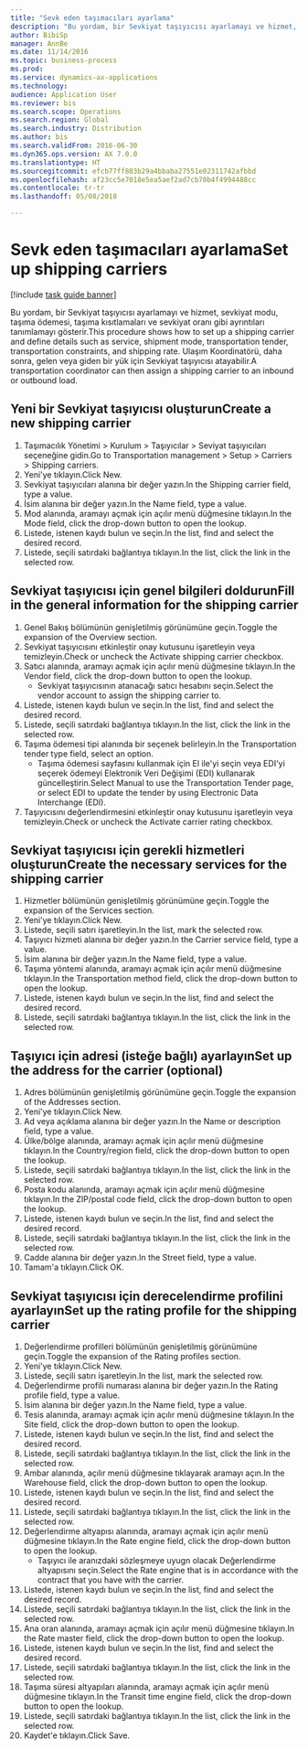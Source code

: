 ```yaml
--- 
title: "Sevk eden taşımacıları ayarlama"
description: "Bu yordam, bir Sevkiyat taşıyıcısı ayarlamayı ve hizmet, sevkiyat modu, taşıma ödemesi, taşıma kısıtlamaları ve sevkiyat oranı gibi ayrıntıları tanımlamayı gösterir."
author: BibiSp
manager: AnnBe
ms.date: 11/14/2016
ms.topic: business-process
ms.prod: 
ms.service: dynamics-ax-applications
ms.technology: 
audience: Application User
ms.reviewer: bis
ms.search.scope: Operations
ms.search.region: Global
ms.search.industry: Distribution
ms.author: bis
ms.search.validFrom: 2016-06-30
ms.dyn365.ops.version: AX 7.0.0
ms.translationtype: HT
ms.sourcegitcommit: efcb77ff883b29a4bbaba27551e02311742afbbd
ms.openlocfilehash: af23cc5e7018e5ea5aef2ad7cb70b4f4994488cc
ms.contentlocale: tr-tr
ms.lasthandoff: 05/08/2018

---
```

# <a name="set-up-shipping-carriers"></a><span data-ttu-id="af1a4-103">Sevk eden taşımacıları ayarlama</span><span class="sxs-lookup"><span data-stu-id="af1a4-103">Set up shipping carriers</span></span>

[!include [task guide banner](../../includes/task-guide-banner.md)]

<span data-ttu-id="af1a4-104">Bu yordam, bir Sevkiyat taşıyıcısı ayarlamayı ve hizmet, sevkiyat modu, taşıma ödemesi, taşıma kısıtlamaları ve sevkiyat oranı gibi ayrıntıları tanımlamayı gösterir.</span><span class="sxs-lookup"><span data-stu-id="af1a4-104">This procedure shows how to set up a shipping carrier and define details such as service, shipment mode, transportation tender, transportation constraints, and shipping rate.</span></span> <span data-ttu-id="af1a4-105">Ulaşım Koordinatörü, daha sonra, gelen veya giden bir yük için Sevkiyat taşıyıcısı atayabilir.</span><span class="sxs-lookup"><span data-stu-id="af1a4-105">A transportation coordinator can then assign a shipping carrier to an inbound or outbound load.</span></span>


## <a name="create-a-new-shipping-carrier"></a><span data-ttu-id="af1a4-106">Yeni bir Sevkiyat taşıyıcısı oluşturun</span><span class="sxs-lookup"><span data-stu-id="af1a4-106">Create a new shipping carrier</span></span>
1. <span data-ttu-id="af1a4-107">Taşımacılık Yönetimi > Kurulum > Taşıyıcılar > Seviyat taşıyıcıları seçeneğine gidin.</span><span class="sxs-lookup"><span data-stu-id="af1a4-107">Go to Transportation management > Setup > Carriers > Shipping carriers.</span></span>
2. <span data-ttu-id="af1a4-108">Yeni'ye tıklayın.</span><span class="sxs-lookup"><span data-stu-id="af1a4-108">Click New.</span></span>
3. <span data-ttu-id="af1a4-109">Sevkiyat taşıyıcıları alanına bir değer yazın.</span><span class="sxs-lookup"><span data-stu-id="af1a4-109">In the Shipping carrier field, type a value.</span></span>
4. <span data-ttu-id="af1a4-110">İsim alanına bir değer yazın.</span><span class="sxs-lookup"><span data-stu-id="af1a4-110">In the Name field, type a value.</span></span>
5. <span data-ttu-id="af1a4-111">Mod alanında, aramayı açmak için açılır menü düğmesine tıklayın.</span><span class="sxs-lookup"><span data-stu-id="af1a4-111">In the Mode field, click the drop-down button to open the lookup.</span></span>
6. <span data-ttu-id="af1a4-112">Listede, istenen kaydı bulun ve seçin.</span><span class="sxs-lookup"><span data-stu-id="af1a4-112">In the list, find and select the desired record.</span></span>
7. <span data-ttu-id="af1a4-113">Listede, seçili satırdaki bağlantıya tıklayın.</span><span class="sxs-lookup"><span data-stu-id="af1a4-113">In the list, click the link in the selected row.</span></span>

## <a name="fill-in-the-general-information-for-the-shipping-carrier"></a><span data-ttu-id="af1a4-114">Sevkiyat taşıyıcısı için genel bilgileri doldurun</span><span class="sxs-lookup"><span data-stu-id="af1a4-114">Fill in the general information for the shipping carrier</span></span>
1. <span data-ttu-id="af1a4-115">Genel Bakış bölümünün genişletilmiş görünümüne geçin.</span><span class="sxs-lookup"><span data-stu-id="af1a4-115">Toggle the expansion of the Overview section.</span></span>
2. <span data-ttu-id="af1a4-116">Sevkiyat taşıyıcısını etkinleştir onay kutusunu işaretleyin veya temizleyin.</span><span class="sxs-lookup"><span data-stu-id="af1a4-116">Check or uncheck the Activate shipping carrier checkbox.</span></span>
3. <span data-ttu-id="af1a4-117">Satıcı alanında, aramayı açmak için açılır menü düğmesine tıklayın.</span><span class="sxs-lookup"><span data-stu-id="af1a4-117">In the Vendor field, click the drop-down button to open the lookup.</span></span>
    * <span data-ttu-id="af1a4-118">Sevkiyat taşıyıcısının atanacağı satıcı hesabını seçin.</span><span class="sxs-lookup"><span data-stu-id="af1a4-118">Select the vendor account to assign the shipping carrier to.</span></span>  
4. <span data-ttu-id="af1a4-119">Listede, istenen kaydı bulun ve seçin.</span><span class="sxs-lookup"><span data-stu-id="af1a4-119">In the list, find and select the desired record.</span></span>
5. <span data-ttu-id="af1a4-120">Listede, seçili satırdaki bağlantıya tıklayın.</span><span class="sxs-lookup"><span data-stu-id="af1a4-120">In the list, click the link in the selected row.</span></span>
6. <span data-ttu-id="af1a4-121">Taşıma ödemesi tipi alanında bir seçenek belirleyin.</span><span class="sxs-lookup"><span data-stu-id="af1a4-121">In the Transportation tender type field, select an option.</span></span>
    * <span data-ttu-id="af1a4-122">Taşıma ödemesi sayfasını kullanmak için El ile'yi seçin veya EDI'yi seçerek ödemeyi Elektronik Veri Değişimi (EDI) kullanarak güncelleştirin.</span><span class="sxs-lookup"><span data-stu-id="af1a4-122">Select Manual to use the Transportation Tender page, or select EDI to update the tender by using Electronic Data Interchange (EDI).</span></span>  
7. <span data-ttu-id="af1a4-123">Taşıyıcısını değerlendirmesini etkinleştir onay kutusunu işaretleyin veya temizleyin.</span><span class="sxs-lookup"><span data-stu-id="af1a4-123">Check or uncheck the Activate carrier rating checkbox.</span></span>

## <a name="create-the-necessary-services-for-the-shipping-carrier"></a><span data-ttu-id="af1a4-124">Sevkiyat taşıyıcısı için gerekli hizmetleri oluşturun</span><span class="sxs-lookup"><span data-stu-id="af1a4-124">Create the necessary services for the shipping carrier</span></span>
1. <span data-ttu-id="af1a4-125">Hizmetler bölümünün genişletilmiş görünümüne geçin.</span><span class="sxs-lookup"><span data-stu-id="af1a4-125">Toggle the expansion of the Services section.</span></span>
2. <span data-ttu-id="af1a4-126">Yeni'ye tıklayın.</span><span class="sxs-lookup"><span data-stu-id="af1a4-126">Click New.</span></span>
3. <span data-ttu-id="af1a4-127">Listede, seçili satırı işaretleyin.</span><span class="sxs-lookup"><span data-stu-id="af1a4-127">In the list, mark the selected row.</span></span>
4. <span data-ttu-id="af1a4-128">Taşıyıcı hizmeti alanına bir değer yazın.</span><span class="sxs-lookup"><span data-stu-id="af1a4-128">In the Carrier service field, type a value.</span></span>
5. <span data-ttu-id="af1a4-129">İsim alanına bir değer yazın.</span><span class="sxs-lookup"><span data-stu-id="af1a4-129">In the Name field, type a value.</span></span>
6. <span data-ttu-id="af1a4-130">Taşıma yöntemi alanında, aramayı açmak için açılır menü düğmesine tıklayın.</span><span class="sxs-lookup"><span data-stu-id="af1a4-130">In the Transportation method field, click the drop-down button to open the lookup.</span></span>
7. <span data-ttu-id="af1a4-131">Listede, istenen kaydı bulun ve seçin.</span><span class="sxs-lookup"><span data-stu-id="af1a4-131">In the list, find and select the desired record.</span></span>
8. <span data-ttu-id="af1a4-132">Listede, seçili satırdaki bağlantıya tıklayın.</span><span class="sxs-lookup"><span data-stu-id="af1a4-132">In the list, click the link in the selected row.</span></span>

## <a name="set-up-the-address-for-the-carrier-optional"></a><span data-ttu-id="af1a4-133">Taşıyıcı için adresi (isteğe bağlı) ayarlayın</span><span class="sxs-lookup"><span data-stu-id="af1a4-133">Set up the address for the carrier (optional)</span></span>
1. <span data-ttu-id="af1a4-134">Adres bölümünün genişletilmiş görünümüne geçin.</span><span class="sxs-lookup"><span data-stu-id="af1a4-134">Toggle the expansion of the Addresses section.</span></span>
2. <span data-ttu-id="af1a4-135">Yeni'ye tıklayın.</span><span class="sxs-lookup"><span data-stu-id="af1a4-135">Click New.</span></span>
3. <span data-ttu-id="af1a4-136">Ad veya açıklama alanına bir değer yazın.</span><span class="sxs-lookup"><span data-stu-id="af1a4-136">In the Name or description field, type a value.</span></span>
4. <span data-ttu-id="af1a4-137">Ülke/bölge alanında, aramayı açmak için açılır menü düğmesine tıklayın.</span><span class="sxs-lookup"><span data-stu-id="af1a4-137">In the Country/region field, click the drop-down button to open the lookup.</span></span>
5. <span data-ttu-id="af1a4-138">Listede, seçili satırdaki bağlantıya tıklayın.</span><span class="sxs-lookup"><span data-stu-id="af1a4-138">In the list, click the link in the selected row.</span></span>
6. <span data-ttu-id="af1a4-139">Posta kodu alanında, aramayı açmak için açılır menü düğmesine tıklayın.</span><span class="sxs-lookup"><span data-stu-id="af1a4-139">In the ZIP/postal code field, click the drop-down button to open the lookup.</span></span>
7. <span data-ttu-id="af1a4-140">Listede, istenen kaydı bulun ve seçin.</span><span class="sxs-lookup"><span data-stu-id="af1a4-140">In the list, find and select the desired record.</span></span>
8. <span data-ttu-id="af1a4-141">Listede, seçili satırdaki bağlantıya tıklayın.</span><span class="sxs-lookup"><span data-stu-id="af1a4-141">In the list, click the link in the selected row.</span></span>
9. <span data-ttu-id="af1a4-142">Cadde alanına bir değer yazın.</span><span class="sxs-lookup"><span data-stu-id="af1a4-142">In the Street field, type a value.</span></span>
10. <span data-ttu-id="af1a4-143">Tamam'a tıklayın.</span><span class="sxs-lookup"><span data-stu-id="af1a4-143">Click OK.</span></span>

## <a name="set-up-the-rating-profile-for-the-shipping-carrier"></a><span data-ttu-id="af1a4-144">Sevkiyat taşıyıcısı için derecelendirme profilini ayarlayın</span><span class="sxs-lookup"><span data-stu-id="af1a4-144">Set up the rating profile for the shipping carrier</span></span>
1. <span data-ttu-id="af1a4-145">Değerlendirme profilleri bölümünün genişletilmiş görünümüne geçin.</span><span class="sxs-lookup"><span data-stu-id="af1a4-145">Toggle the expansion of the Rating profiles section.</span></span>
2. <span data-ttu-id="af1a4-146">Yeni'ye tıklayın.</span><span class="sxs-lookup"><span data-stu-id="af1a4-146">Click New.</span></span>
3. <span data-ttu-id="af1a4-147">Listede, seçili satırı işaretleyin.</span><span class="sxs-lookup"><span data-stu-id="af1a4-147">In the list, mark the selected row.</span></span>
4. <span data-ttu-id="af1a4-148">Değerlendirme profili numarası alanına bir değer yazın.</span><span class="sxs-lookup"><span data-stu-id="af1a4-148">In the Rating profile field, type a value.</span></span>
5. <span data-ttu-id="af1a4-149">İsim alanına bir değer yazın.</span><span class="sxs-lookup"><span data-stu-id="af1a4-149">In the Name field, type a value.</span></span>
6. <span data-ttu-id="af1a4-150">Tesis alanında, aramayı açmak için açılır menü düğmesine tıklayın.</span><span class="sxs-lookup"><span data-stu-id="af1a4-150">In the Site field, click the drop-down button to open the lookup.</span></span>
7. <span data-ttu-id="af1a4-151">Listede, istenen kaydı bulun ve seçin.</span><span class="sxs-lookup"><span data-stu-id="af1a4-151">In the list, find and select the desired record.</span></span>
8. <span data-ttu-id="af1a4-152">Listede, seçili satırdaki bağlantıya tıklayın.</span><span class="sxs-lookup"><span data-stu-id="af1a4-152">In the list, click the link in the selected row.</span></span>
9. <span data-ttu-id="af1a4-153">Ambar alanında, açılır menü düğmesine tıklayarak aramayı açın.</span><span class="sxs-lookup"><span data-stu-id="af1a4-153">In the Warehouse field, click the drop-down button to open the lookup.</span></span>
10. <span data-ttu-id="af1a4-154">Listede, istenen kaydı bulun ve seçin.</span><span class="sxs-lookup"><span data-stu-id="af1a4-154">In the list, find and select the desired record.</span></span>
11. <span data-ttu-id="af1a4-155">Listede, seçili satırdaki bağlantıya tıklayın.</span><span class="sxs-lookup"><span data-stu-id="af1a4-155">In the list, click the link in the selected row.</span></span>
12. <span data-ttu-id="af1a4-156">Değerlendirme altyapısı alanında, aramayı açmak için açılır menü düğmesine tıklayın.</span><span class="sxs-lookup"><span data-stu-id="af1a4-156">In the Rate engine field, click the drop-down button to open the lookup.</span></span>
    * <span data-ttu-id="af1a4-157">Taşıyıcı ile aranızdaki sözleşmeye uyugn olacak Değerlendirme altyapısını seçin.</span><span class="sxs-lookup"><span data-stu-id="af1a4-157">Select the Rate engine that is in accordance with the contract that you have with the carrier.</span></span>  
13. <span data-ttu-id="af1a4-158">Listede, istenen kaydı bulun ve seçin.</span><span class="sxs-lookup"><span data-stu-id="af1a4-158">In the list, find and select the desired record.</span></span>
14. <span data-ttu-id="af1a4-159">Listede, seçili satırdaki bağlantıya tıklayın.</span><span class="sxs-lookup"><span data-stu-id="af1a4-159">In the list, click the link in the selected row.</span></span>
15. <span data-ttu-id="af1a4-160">Ana oran alanında, aramayı açmak için açılır menü düğmesine tıklayın.</span><span class="sxs-lookup"><span data-stu-id="af1a4-160">In the Rate master field, click the drop-down button to open the lookup.</span></span>
16. <span data-ttu-id="af1a4-161">Listede, istenen kaydı bulun ve seçin.</span><span class="sxs-lookup"><span data-stu-id="af1a4-161">In the list, find and select the desired record.</span></span>
17. <span data-ttu-id="af1a4-162">Listede, seçili satırdaki bağlantıya tıklayın.</span><span class="sxs-lookup"><span data-stu-id="af1a4-162">In the list, click the link in the selected row.</span></span>
18. <span data-ttu-id="af1a4-163">Taşıma süresi altyapıları alanında, aramayı açmak için açılır menü düğmesine tıklayın.</span><span class="sxs-lookup"><span data-stu-id="af1a4-163">In the Transit time engine field, click the drop-down button to open the lookup.</span></span>
19. <span data-ttu-id="af1a4-164">Listede, seçili satırdaki bağlantıya tıklayın.</span><span class="sxs-lookup"><span data-stu-id="af1a4-164">In the list, click the link in the selected row.</span></span>
20. <span data-ttu-id="af1a4-165">Kaydet'e tıklayın.</span><span class="sxs-lookup"><span data-stu-id="af1a4-165">Click Save.</span></span>



